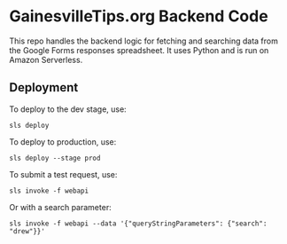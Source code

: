 # GainesvilleTips.org Backend Code

This repo handles the backend logic for fetching and searching data from the
Google Forms responses spreadsheet.  It uses Python and is run on Amazon Serverless.

## Deployment

To deploy to the dev stage, use:

```
sls deploy
```

To deploy to production, use:

```
sls deploy --stage prod
```

To submit a test request, use:

```
sls invoke -f webapi
```

Or with a search parameter:

```
sls invoke -f webapi --data '{"queryStringParameters": {"search": "drew"}}'
```
